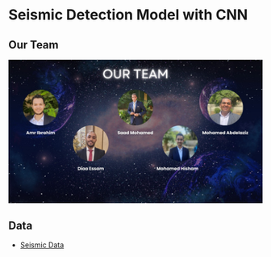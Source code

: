 # Seismic Detection Model with CNN

## Our Team
![](Team.jpeg)

## Data

* [Seismic Data](https://kaggle.com/datasets/mh0386/seismic-data)

